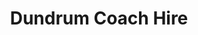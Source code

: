 ---
title: "Dundrum Coach Hire"
address: "12 The Meadow, Woodpark, Ballinteer, Co. Dublin"
tel: "+353 (0)12 98 1533"
county: "Dublin"
category: "Bus Services"
type: "Content"
lat: "53.27689743041992"
lng: "-6.251312255859375"
---